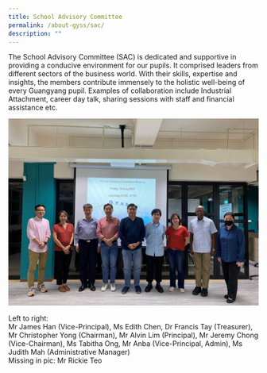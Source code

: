 ```yaml
---
title: School Advisory Committee
permalink: /about-gyss/sac/
description: ""
---
```

The School Advisory Committee (SAC) is dedicated and supportive in providing a conducive environment for our pupils. It comprised leaders from different sectors of the business world. With their skills, expertise and insights, the members contribute immensely to the holistic well-being of every Guangyang pupil. Examples of collaboration include Industrial Attachment, career day talk, sharing sessions with staff and financial assistance etc.

![](/images/Homepage/SAC01.jpg)

Left to right:  
Mr James Han (Vice-Principal), Ms Edith Chen, Dr Francis Tay (Treasurer), Mr Christopher Yong (Chairman), Mr Alvin Lim (Principal), Mr Jeremy Chong (Vice-Chairman), Ms Tabitha Ong, Mr Anba (Vice-Principal, Admin), Ms Judith Mah (Administrative Manager)  
Missing in pic: Mr Rickie Teo